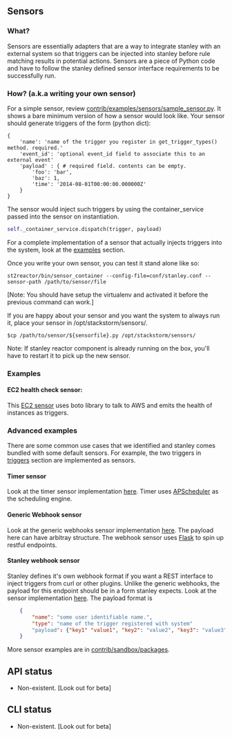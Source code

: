 ## Sensors

### What?

Sensors are essentially adapters that are a way to integrate stanley with an external system so that triggers can be injected into stanley before rule matching results in potential actions. Sensors are a piece of Python code and have to follow the stanley defined sensor interface requirements to be
successfully run.

### How? (a.k.a writing your own sensor)

For a simple sensor, review [contrib/examples/sensors/sample_sensor.py](../contrib/examples/sensors/sample_sensor.py). It shows a bare minimum version of how a sensor would look like. Your sensor should generate triggers of the form (python dict):
```
{
    'name': 'name of the trigger you register in get_trigger_types() method. required.'
    'event_id': 'optional event_id field to associate this to an external event'
    'payload' : { # required field. contents can be empty.
        'foo': 'bar',
        'baz': 1,
        'time': '2014-08-01T00:00:00.000000Z'
    }
}
```
The sensor would inject such triggers by using the container_service passed into the sensor on instantiation.
```python
self._container_service.dispatch(trigger, payload)
```
For a complete implementation of a sensor that actually injects triggers into the system, look at the [examples](#Examples) section.

Once you write your own sensor, you can test it stand alone like so:
```
st2reactor/bin/sensor_container --config-file=conf/stanley.conf --sensor-path /path/to/sensor/file
```
[Note: You should have setup the virtualenv and activated it before the previous command can work.]

If you are happy about your sensor and you want the system to always run it, place your sensor in
/opt/stackstorm/sensors/.
```
$cp /path/to/sensor/${sensorfile}.py /opt/stackstorm/sensors/
```
Note: If stanley reactor component is already running on the box, you'll have to restart it to pick up the new sensor.

### Examples

#### EC2 health check sensor:
This [EC2 sensor](../contrib/sandbox/packages/aws/sensors/ec2sensor.py) uses
boto library to talk to AWS and emits the health of instances as triggers. 

### Advanced examples

There are some common use cases that we identified and stanley comes bundled with some default sensors. For example, the two triggers in [triggers](triggers.md) section are implemented as sensors.

#### Timer sensor

Look at the timer sensor implementation [here](../st2reactor/st2reactor/contrib/sensors/st2_timer_sensor.py). Timer uses [APScheduler](http://apscheduler.readthedocs.org/en/3.0/) as the scheduling engine.

#### Generic Webhook sensor 

Look at the generic webhooks sensor implementation [here](../st2reactor/st2reactor/contrib/sensors/st2_generic_webhook_sensor.py). The payload here can have arbitray structure. The webhook sensor uses [Flask](http://flask.pocoo.org/) to spin up restful endpoints.

#### Stanley webhook sensor

Stanley defines it's own webhook format if you want a REST interface to inject triggers from curl or other plugins. Unlike the generic webhooks, the payload for this endpoint should be in a form stanley expects. Look at the sensor implementation [here](..//st2reactor/st2reactor/contrib/sensors/st2_webhook_sensor.py). The payload format is
```json
    {
        "name": "some user identifiable name.",
        "type": "name of the trigger registered with system"
        "payload": {"key1" "value1", "key2": "value2", "key3": "value3"}       
    }
```

More sensor examples are in [contrib/sandbox/packages](../contrib/sandbox/packages/).

## API status

* Non-existent. [Look out for beta]

## CLI status
* Non-existent. [Look out for beta]
